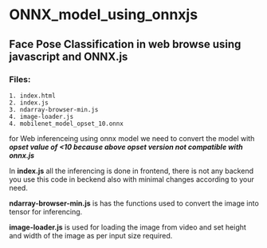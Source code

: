﻿# ONNX_model_using_onnxjs
## Face Pose Classification in web browse using javascript and ONNX.js

### Files:
    1. index.html
    2. index.js
    3. ndarray-browser-min.js
    4. image-loader.js
    4. mobilenet_model_opset_10.onnx

for Web inferenceing using onnx model we need to convert the model with ***opset value of <10 because above opset version not compatible with onnx.js***

In **index.js** all the inferencing is done in frontend, there is not any backend you use this code in beckend also with minimal changes according to your need.

**ndarray-browser-min.js** is has the functions used to convert the image into tensor for inferencing.

**image-loader.js** is used for loading the image from video and set height and width of the image as per input size required.
